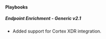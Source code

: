 
#### Playbooks

##### Endpoint Enrichment - Generic v2.1

- Added support for Cortex XDR integration.